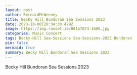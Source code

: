 ```yaml
---
layout: post
author: BernardMcWeeney
title: Becky Hill Bundoran Sea Sessions 2023
date: 2023-10-08T20:34:30.429Z
image: https://img.rasset.ie/001b7074-1600.jpg
categories: Music Concert
tags: Becky-Hill Sea-Sessions Sea-Sessions-2023 Bundoran
pin: false
mermaid: true
summary: Becky Hill Bundoran Sea Sessions 2023
---
```

Becky Hill Bundoran Sea Sessions 2023